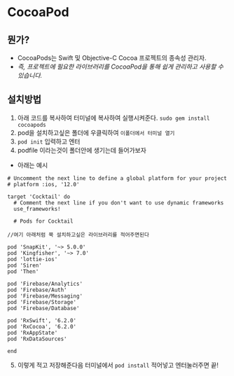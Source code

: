 # CocoaPod

## 뭔가?
- CocoaPods는 Swift 및 Objective-C Cocoa 프로젝트의 종속성 관리자. 
- *즉, 프로젝트에 필요한 라이브러리를 CocoaPod을 통해 쉽게 관리하고 사용할 수 있습니다.*

## 설치방법
1. 아래 코드를 복사하여 터미널에 복사하여 실행시켜준다. 
`sudo gem install cocoapods `
2. pod을 설치하고싶은 폴더에 우클릭하여 `이폴더에서 터미널 열기`
3. `pod init` 입력하고 엔터
4. podfile 이라는것이 폴더안에 생기는데 들어가보자

- 아래는 예시
```
# Uncomment the next line to define a global platform for your project
# platform :ios, '12.0'

target 'Cocktail' do
  # Comment the next line if you don't want to use dynamic frameworks
  use_frameworks!

  # Pods for Cocktail

//여기 아래처럼 쭉 설치하고싶은 라이브러리를 적어주면된다

pod 'SnapKit', '~> 5.0.0'
pod 'Kingfisher', '~> 7.0'
pod 'lottie-ios'
pod 'Siren'
pod 'Then'

pod 'Firebase/Analytics'
pod 'Firebase/Auth'
pod 'Firebase/Messaging'
pod 'Firebase/Storage'
pod 'Firebase/Database'

pod 'RxSwift', '6.2.0'
pod 'RxCocoa', '6.2.0'
pod 'RxAppState'
pod 'RxDataSources'

end
```

5. 이렇게 적고 저장해준다음 터미널에서 `pod install` 적어넣고 엔터눌러주면 끝!

